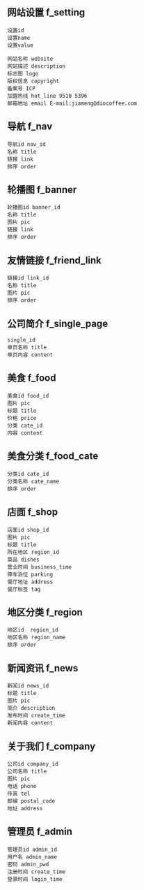 ## 网站设置 f_setting
	
	设置id
	设置name
	设置value

	网站名称 website 
	网站描述 description
	标志图 logo 
	版权信息 copyright
	备案号 ICP 
	加盟热线 hot_line 9510 5396
	邮箱地址 email E-mail:jiameng@diocoffee.com

## 导航 f_nav

	导航id nav_id
	名称 title 
	链接 link 
	排序 order

## 轮播图 f_banner

	轮播图id banner_id
	名称 title
	图片 pic 
	链接 link
	排序 order

## 友情链接 f_friend_link

	链接id link_id
	名称 title 
	图片 pic 
	排序 order 

## 公司简介 f_single_page
 	
 	single_id 
 	单页名称 title
	单页内容 content 

## 美食 f_food
	
	美食id food_id
	图片 pic 
	标题 title 
	价格 price 
	分类 cate_id
	内容 content 

## 美食分类  f_food_cate
	
	分类id cate_id
	分类名称 cate_name 
	排序 order 


## 店面 f_shop
		
	店面id shop_id
	图片 pic 
	标题 title  
	所在地区 region_id
	菜品 dishes
	营业时间 business_time
	停车泊位 parking
	餐厅地址 address 
	餐厅标签 tag

## 地区分类 f_region
	
	地区id  region_id
	地区名称 region_name
	排序 order 

## 新闻资讯 f_news

	新闻id news_id
	标题 title 
	图片 pic 
	简介 description
	发布时间 create_time
	新闻内容 content

## 关于我们 f_company

	公司id company_id
	公司名称 title
	图片 pic 
	电话 phone
	传真 tel 
	邮编 postal_code
	地址 address 

## 管理员 f_admin
	
	管理员id admin_id 
	用户名 admin_name
	密码 admin_pwd 
	注册时间 create_time 
	登录时间 login_time







	




